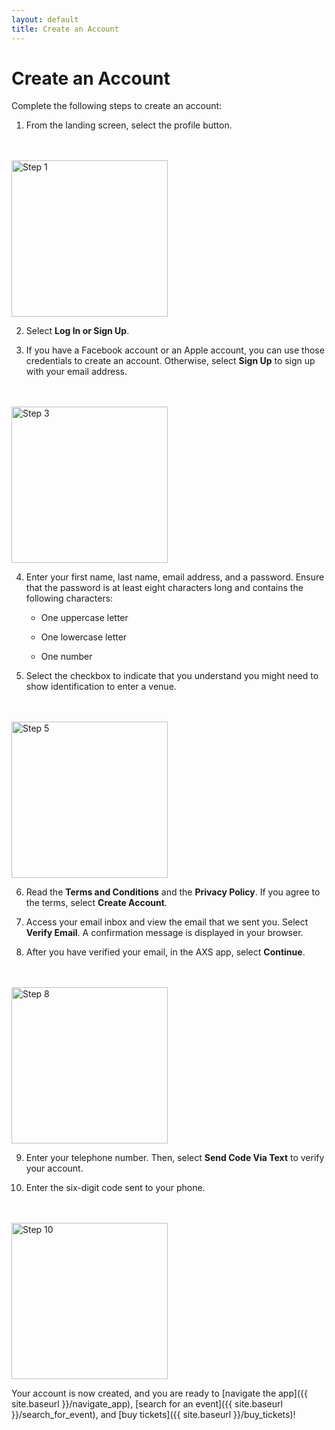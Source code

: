 ```yaml
---
layout: default
title: Create an Account
---
```


# Create an Account

Complete the following steps to create an account:

1. From the landing screen, select the profile button.
<br />
<br />
<img src="{{ site.baseurl }}/AXS/pictures/create_an_account/create_an_account_step_1.jpg"
  alt="Step 1"  width="250"/>

2. Select **Log In or Sign Up**.

3. If you have a Facebook account or an Apple account, you can use those credentials to create an account. Otherwise, select **Sign Up** to sign up with your email address.
<br />
<br />
<img src="{{ site.baseurl }}/AXS/pictures/create_an_account/create_an_account_step_3.jpg"
  alt="Step 3"  width="250"/>

4. Enter your first name, last name, email address, and a password. Ensure that the password is at least eight characters long and contains the following characters:
   
   - One uppercase letter
   
   - One lowercase letter
   
   - One number

5. Select the checkbox to indicate that you understand you might need to show identification to enter a venue.
<br />
<br />
<img src="{{ site.baseurl }}/AXS/pictures/create_an_account/create_an_account_step_5.jpg"
  alt="Step 5"  width="250"/>

6. Read the **Terms and Conditions** and the **Privacy Policy**. If you agree to the terms, select **Create Account**.

7. Access your email inbox and view the email that we sent you. Select **Verify Email**. A confirmation message is displayed in your browser.

8. After you have verified your email, in the AXS app, select **Continue**.
<br />
<br />
<img src="{{ site.baseurl }}/AXS/pictures/create_an_account/create_an_account_step_8.jpg"
  alt="Step 8"  width="250"/>

9. Enter your telephone number. Then, select **Send Code Via Text** to verify your account.

10. Enter the six-digit code sent to your phone.
<br />
<br />
<img src="{{ site.baseurl }}/AXS/pictures/create_an_account/create_an_account_step_10.jpg"
  alt="Step 10"  width="250"/>


Your account is now created, and you are ready to [navigate the app]({{ site.baseurl }}/navigate_app), [search for an event]({{ site.baseurl }}/search_for_event), and [buy tickets]({{ site.baseurl }}/buy_tickets)!